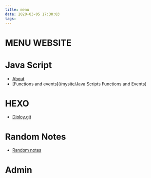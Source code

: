 ```yaml
---
title: menu 
date: 2020-03-05 17:30:03
tags:
---
```


# MENU WEBSITE


# Java Script
- [About](/mysite/about)
- [Functions and events](/mysite/Java Scripts Functions and Events)


# HEXO
- [Diploy.git](/musite/deploy.git)

# Random Notes 
- [Random notes](/mysite/randomNotes)




 
# Admin 


